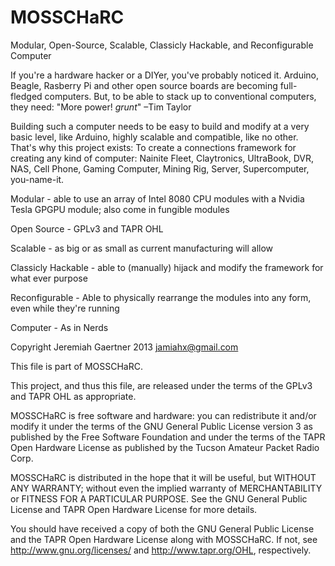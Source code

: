 MOSSCHaRC
========

Modular, Open-Source, Scalable, Classicly Hackable, and Reconfigurable Computer

If you're a hardware hacker or a DIYer, you've probably noticed it. Arduino, Beagle, Rasberry Pi and other open source boards are becoming full-fledged computers. But, to be able to stack up to conventional computers, they need:
				"More power! *grunt*" –Tim Taylor

Building such a computer needs to be easy to build and modify at a very basic level, like Arduino, highly scalable and compatible, like no other. That's why this project exists: To create a connections framework for creating any kind of computer: Nainite Fleet, Claytronics, UltraBook, DVR, NAS, Cell Phone, Gaming Computer, Mining Rig, Server, Supercomputer, you-name-it.

Modular - able to use an array of Intel 8080 CPU modules with a Nvidia Tesla GPGPU module; also come in fungible modules

Open Source - GPLv3 and TAPR OHL 

Scalable - as big or as small as current manufacturing will allow

Classicly Hackable - able to (manually) hijack and modify the framework for what ever purpose

Reconfigurable - Able to physically rearrange the modules into any form, even while they're running

Computer - As in Nerds




Copyright Jeremiah Gaertner 2013
jamiahx@gmail.com

This file is part of MOSSCHaRC.

This project, and thus this file, are released under the terms of the GPLv3 and TAPR OHL as appropriate.

MOSSCHaRC is free software and hardware: you can redistribute it and/or modify
it under the terms of the GNU General Public License version 3 as published by
the Free Software Foundation and under the terms of the TAPR Open Hardware License
as published by the Tucson Amateur Packet Radio Corp.

MOSSCHaRC is distributed in the hope that it will be useful,
but WITHOUT ANY WARRANTY; without even the implied warranty of
MERCHANTABILITY or FITNESS FOR A PARTICULAR PURPOSE.  See the
GNU General Public License and TAPR Open Hardware License for more details.

You should have received a copy of both the GNU General Public License and the TAPR
Open Hardware License along with MOSSCHaRC.  If not, see
<http://www.gnu.org/licenses/> and <http://www.tapr.org/OHL>, respectively.
